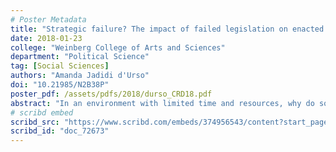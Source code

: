 ```yaml
---
# Poster Metadata
title: "Strategic failure? The impact of failed legislation on enacted legislation"
date: 2018-01-23
college: "Weinberg College of Arts and Sciences"
department: "Political Science"
tag: [Social Sciences]
authors: "Amanda Jadidi d'Urso"
doi: "10.21985/N2B38P"
poster_pdf: /assets/pdfs/2018/durso_CRD18.pdf
abstract: "In an environment with limited time and resources, why do some legislators repeatedly sponsoring the same bills that never pass? Are they only appealing to constituents or lobbyists, or do they reintroduce legislation for strategic purposes? Bachrach and Baratz (1962) characterize the second-face of power as having control over agenda-setting. In this light, my project seeks to understand whether legislators reintroduce legislation as a tactic to get their policies enacted. Using Filindra and Pearson-Merkowitz' comprehensive database covering more than 12,000 immigration-related bills across all 50 states from 1990-2016, I employ document similarity and text reuse analysis to detect content similarities between repeatedly failed bills and bills that are later successful in the legislative process. The findings suggest that rarely do bills that have failed repeatedly end up succeeding later on. Most often, bills that fail, do not impact the language in successful bills, suggesting more research should be done to uncover why legislators repeatedly sponsor the same failed bills."
# scribd embed
scribd_src: "https://www.scribd.com/embeds/374956543/content?start_page=1&view_mode=scroll&access_key=key-ovbVu9Am1YpPSd1xmjRG&show_recommendations=true"
scribd_id: "doc_72673"
---
```


